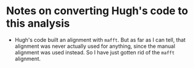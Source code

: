 # Notes on converting Hugh's code to this analysis

* Hugh's code built an alignment with `mafft`. But as far as I can tell, that alignment was never actually used for anything, since the manual alignment was used instead. So I have just gotten rid of the `mafft` alignment.
